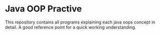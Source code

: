 # Java OOP Practive

This repository contains all programs explaining each java oops concept in detail. A good reference point for a quick working understanding.

